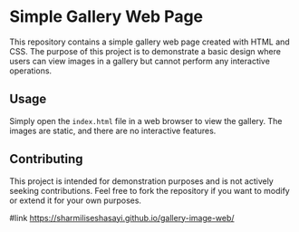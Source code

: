 
# Simple Gallery Web Page

This repository contains a simple gallery web page created with HTML and CSS. The purpose of this project is to demonstrate a basic design where users can view images in a gallery but cannot perform any interactive operations.



## Usage

Simply open the `index.html` file in a web browser to view the gallery. The images are static, and there are no interactive features.

## Contributing

This project is intended for demonstration purposes and is not actively seeking contributions. Feel free to fork the repository if you want to modify or extend it for your own purposes.

#link
https://sharmiliseshasayi.github.io/gallery-image-web/
